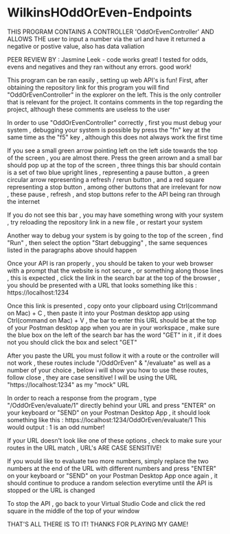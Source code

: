 # WilkinsHOddOrEven-Endpoints

THIS PROGRAM CONTAINS A CONTROLLER 'OddOrEvenController' AND ALLOWS THE user to input a number via the url and have it returned a negative or postive value,  also has data valiation

PEER REVIEW BY : Jasmine Leek - code works great! I tested for odds, evens and negatives and they ran without any errors. good work!

This program can be ran easily , setting up web API's is fun! First, after obtaining the repository link for this program you will find "OddOrEvenController" in the explorer on the left. This is the only controller that is relevant for the project. It contains comments in the top regarding the project, although these comments are useless to the user

In order to use "OddOrEvenController" correctly , first you must debug your system , debugging your system is possible by press the "fn" key at the same time as the "f5" key , although this does not always work the first time

If you see a small green arrow pointing left on the left side towards the top of the screen , you are almost there. Press the green arrown and a small bar should pop up at the top of the screen , three things this bar should contain is a set of two blue upright lines , representing a pause button , a green circular arrow representing a refresh / rerun button , and a red square representing a stop button , among other buttons that are irrelevant for now , these pause , refresh , and stop buttons refer to the API being ran through the internet

If you do not see this bar , you may have something wrong with your system , try reloading the repository link in a new file , or restart your system

Another way to debug your system is by going to the top of the screen , find "Run" , then select the option "Start debugging" , the same sequences listed in the paragraphs above should happen

Once your API is ran properly , you should be taken to your web browser with a prompt that the website is not secure , or something along those lines , this is expected , click the link in the search bar at the top of the browser , you should be presented with a URL that looks something like this : https://localhost:1234

Once this link is presented , copy onto your clipboard using Ctrl(command on Mac) + C , then paste it into your Postman desktop app using Ctrl(command on Mac) + V , the bar to enter this URL should be at the top of your Postman desktop app when you are in your workspace , make sure the blue box on the left of the search bar has the word "GET" in it , if it does not you should click the box and select "GET"

After you paste the URL you must follow it with a route or the controller will not work , these routes include "/OddOrEven" & "/evaluate" as well as a number of your choice , below i will show you how to use these routes, follow close , they are case sensitive! 
I will be using the URL "https://localhost:1234" as my "mock" URL

In order to reach a response from the program , type "/OddOrEven/evaluate/1" directly behind your URL and press "ENTER" on your keyboard or "SEND" on your Postman Desktop App , it should look something like this : https://localhost:1234/OddOrEven/evaluate/1
This would output : 1 is an odd number!

If your URL doesn't look like one of these options , check to make sure your routes in the URL match , URL's ARE CASE SENSITIVE!

If you would like to evaluate two more numbers, simply replace the two numbers at the end of the URL with different numbers and press "ENTER" on your keyboard or "SEND" on your Postman Desktop App once again , it should continue to produce a random selection everytime until the API is stopped or the URL is changed

To stop the API , go back to your Virtual Studio Code and click the red square in the middle of the top of your window

THAT'S ALL THERE IS TO IT! THANKS FOR PLAYING MY GAME!
